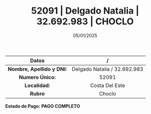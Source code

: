 ﻿---
title: 52091 | Delgado Natalia | 32.692.983 | CHOCLO
date: 05/01/2025
draft: false
tags: ['costa-del-este', 'titular', 'choclo']
---

|          **Datos**          |  /  |
|:---------------------------:|:---:|
| **Nombre, Apellido y DNI:** | Delgado Natalia / 32.692.983 |
|      **Numero Único:**      | 52091 |
|        **Localidad:**       | Costa Del Este |
|          **Rubro**          | Choclo |

**Estado de Pago:** **PAGO COMPLETO**
